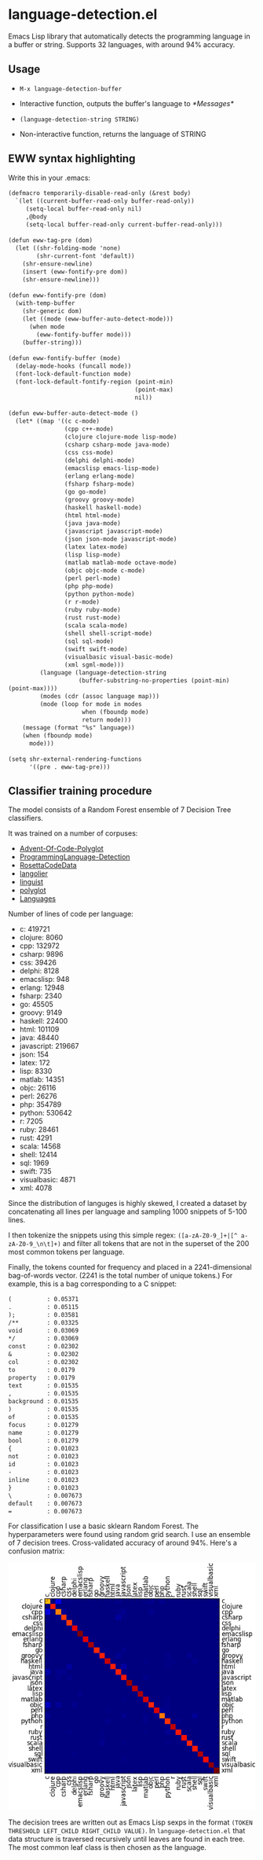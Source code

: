 # language-detection.el

Emacs Lisp library that automatically detects the programming language in a buffer or string. Supports 32 languages, with around 94% accuracy.

## Usage

* `M-x language-detection-buffer`
 - Interactive function, outputs the buffer's language to *\*Messages\**

* `(language-detection-string STRING)`
 - Non-interactive function, returns the language of STRING

## EWW syntax highlighting

Write this in your .emacs:

```elisp
(defmacro temporarily-disable-read-only (&rest body)
  `(let ((current-buffer-read-only buffer-read-only))
     (setq-local buffer-read-only nil)
     ,@body
     (setq-local buffer-read-only current-buffer-read-only)))

(defun eww-tag-pre (dom)
  (let ((shr-folding-mode 'none)
        (shr-current-font 'default))
    (shr-ensure-newline)
    (insert (eww-fontify-pre dom))
    (shr-ensure-newline)))

(defun eww-fontify-pre (dom)
  (with-temp-buffer
    (shr-generic dom)
    (let ((mode (eww-buffer-auto-detect-mode)))
      (when mode
        (eww-fontify-buffer mode)))
    (buffer-string)))

(defun eww-fontify-buffer (mode)
  (delay-mode-hooks (funcall mode))
  (font-lock-default-function mode)
  (font-lock-default-fontify-region (point-min)
                                    (point-max)
                                    nil))

(defun eww-buffer-auto-detect-mode ()
  (let* ((map '((c c-mode)
                (cpp c++-mode)
                (clojure clojure-mode lisp-mode)
                (csharp csharp-mode java-mode)
                (css css-mode)
                (delphi delphi-mode)
                (emacslisp emacs-lisp-mode)
                (erlang erlang-mode)
                (fsharp fsharp-mode)
                (go go-mode)
                (groovy groovy-mode)
                (haskell haskell-mode)
                (html html-mode)
                (java java-mode)
                (javascript javascript-mode)
                (json json-mode javascript-mode)
                (latex latex-mode)
                (lisp lisp-mode)
                (matlab matlab-mode octave-mode)
                (objc objc-mode c-mode)
                (perl perl-mode)
                (php php-mode)
                (python python-mode)
                (r r-mode)
                (ruby ruby-mode)
                (rust rust-mode)
                (scala scala-mode)
                (shell shell-script-mode)
                (sql sql-mode)
                (swift swift-mode)
                (visualbasic visual-basic-mode)
                (xml sgml-mode)))
         (language (language-detection-string
                    (buffer-substring-no-properties (point-min) (point-max))))
         (modes (cdr (assoc language map)))
         (mode (loop for mode in modes
                     when (fboundp mode)
                     return mode)))
    (message (format "%s" language))
    (when (fboundp mode)
      mode)))

(setq shr-external-rendering-functions
      '((pre . eww-tag-pre)))

```

## Classifier training procedure

The model consists of a Random Forest ensemble of 7 Decision Tree classifiers.

It was trained on a number of corpuses:

 * [Advent-Of-Code-Polyglot](https://github.com/ChrisPenner/Advent-Of-Code-Polyglot)
 * [ProgrammingLanguage-Detection](https://github.com/kaushik94/ProgrammingLanguage-Detection)
 * [RosettaCodeData](https://github.com/acmeism/RosettaCodeData)
 * [langolier](https://github.com/mishadoff/langolier)
 * [linguist](https://github.com/github/linguist)
 * [polyglot](https://github.com/polyrabbit/polyglot)
 * [Languages](https://github.com/Gerst20051/Languages)

Number of lines of code per language:

 * c: 419721
 * clojure: 8060
 * cpp: 132972
 * csharp: 9896
 * css: 39426
 * delphi: 8128
 * emacslisp: 948
 * erlang: 12948
 * fsharp: 2340
 * go: 45505
 * groovy: 9149
 * haskell: 22400
 * html: 101109
 * java: 48440
 * javascript: 219667
 * json: 154
 * latex: 172
 * lisp: 8330
 * matlab: 14351
 * objc: 26116
 * perl: 26276
 * php: 354789
 * python: 530642
 * r: 7205
 * ruby: 28461
 * rust: 4291
 * scala: 14568
 * shell: 12414
 * sql: 1969
 * swift: 735
 * visualbasic: 4871
 * xml: 4078

Since the distribution of languges is highly skewed, I created a dataset by concatenating all lines per language and sampling 1000 snippets of 5-100 lines.

I then tokenize the snippets using this simple regex: `([a-zA-Z0-9_]+|[^ a-zA-Z0-9_\n\t]+)` and filter all tokens that are not in the superset of the 200 most common tokens per language.

Finally, the tokens counted for frequency and placed in a 2241-dimensional bag-of-words vector. (2241 is the total number of unique tokens.) For example, this is a bag corresponding to a C snippet:

```
(          : 0.05371
.          : 0.05115
);         : 0.03581
/**        : 0.03325
void       : 0.03069
*/         : 0.03069
const      : 0.02302
&          : 0.02302
col        : 0.02302
to         : 0.0179
property   : 0.0179
text       : 0.01535
,          : 0.01535
background : 0.01535
)          : 0.01535
of         : 0.01535
focus      : 0.01279
name       : 0.01279
bool       : 0.01279
{          : 0.01023
not        : 0.01023
id         : 0.01023
-          : 0.01023
inline     : 0.01023
}          : 0.01023
\          : 0.007673
default    : 0.007673
=          : 0.007673
```

For classification I use a basic sklearn Random Forest. The hyperparameters were found using random grid search. I use an ensemble of 7 decision trees. Cross-validated accuracy of around 94%. Here's a confusion matrix:

![Confusion matrix](https://github.com/andreasjansson/language-detection.el/raw/master/assets/confusion-matrix.png)

The decision trees are written out as Emacs Lisp sexps in the format `(TOKEN THRESHOLD LEFT_CHILD RIGHT_CHILD VALUE)`. In `language-detection.el` that data structure is traversed recursively until leaves are found in each tree. The most common leaf class is then chosen as the language.

